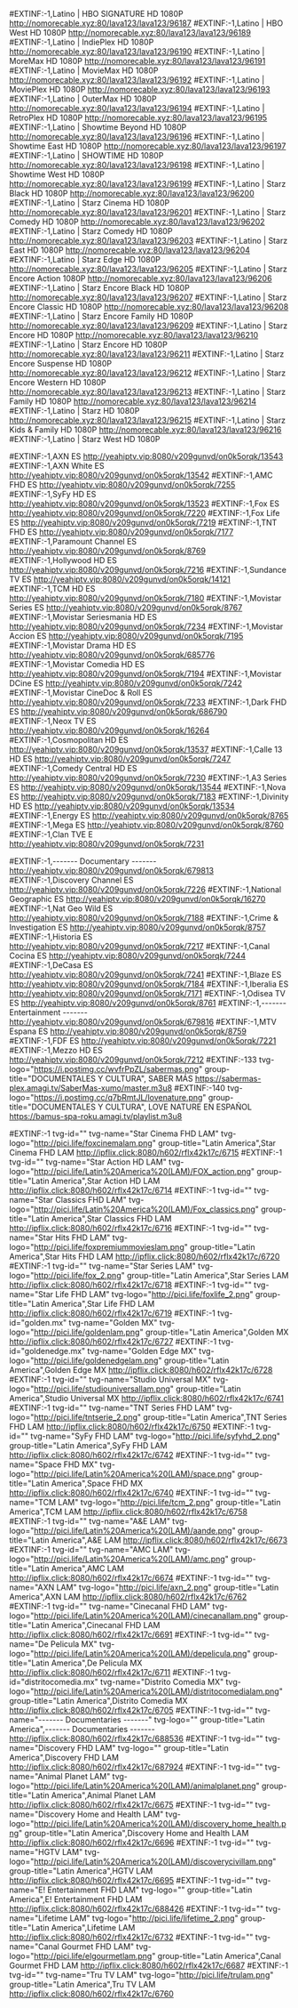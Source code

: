#EXTINF:-1,Latino | HBO SIGNATURE HD 1080P
http://nomorecable.xyz:80/lava123/lava123/96187
#EXTINF:-1,Latino | HBO West HD 1080P
http://nomorecable.xyz:80/lava123/lava123/96189
#EXTINF:-1,Latino | IndiePlex HD 1080P
http://nomorecable.xyz:80/lava123/lava123/96190
#EXTINF:-1,Latino | MoreMax HD 1080P
http://nomorecable.xyz:80/lava123/lava123/96191
#EXTINF:-1,Latino | MovieMax HD 1080P
http://nomorecable.xyz:80/lava123/lava123/96192
#EXTINF:-1,Latino | MoviePlex HD 1080P
http://nomorecable.xyz:80/lava123/lava123/96193
#EXTINF:-1,Latino | OuterMax HD 1080P
http://nomorecable.xyz:80/lava123/lava123/96194
#EXTINF:-1,Latino | RetroPlex HD 1080P
http://nomorecable.xyz:80/lava123/lava123/96195
#EXTINF:-1,Latino | Showtime Beyond HD 1080P
http://nomorecable.xyz:80/lava123/lava123/96196
#EXTINF:-1,Latino | Showtime East HD 1080P
http://nomorecable.xyz:80/lava123/lava123/96197
#EXTINF:-1,Latino | SHOWTIME HD 1080P
http://nomorecable.xyz:80/lava123/lava123/96198
#EXTINF:-1,Latino | Showtime West HD 1080P
http://nomorecable.xyz:80/lava123/lava123/96199
#EXTINF:-1,Latino | Starz Black HD 1080P
http://nomorecable.xyz:80/lava123/lava123/96200
#EXTINF:-1,Latino | Starz Cinema HD 1080P
http://nomorecable.xyz:80/lava123/lava123/96201
#EXTINF:-1,Latino | Starz Comedy HD 1080P
http://nomorecable.xyz:80/lava123/lava123/96202
#EXTINF:-1,Latino | Starz Comedy HD 1080P
http://nomorecable.xyz:80/lava123/lava123/96203
#EXTINF:-1,Latino | Starz East HD 1080P
http://nomorecable.xyz:80/lava123/lava123/96204
#EXTINF:-1,Latino | Starz Edge HD 1080P
http://nomorecable.xyz:80/lava123/lava123/96205
#EXTINF:-1,Latino | Starz Encore Action 1080P
http://nomorecable.xyz:80/lava123/lava123/96206
#EXTINF:-1,Latino | Starz Encore Black HD 1080P
http://nomorecable.xyz:80/lava123/lava123/96207
#EXTINF:-1,Latino | Starz Encore Classic HD 1080P
http://nomorecable.xyz:80/lava123/lava123/96208
#EXTINF:-1,Latino | Starz Encore Family HD 1080P
http://nomorecable.xyz:80/lava123/lava123/96209
#EXTINF:-1,Latino | Starz Encore HD 1080P
http://nomorecable.xyz:80/lava123/lava123/96210
#EXTINF:-1,Latino | Starz Encore HD 1080P
http://nomorecable.xyz:80/lava123/lava123/96211
#EXTINF:-1,Latino | Starz Encore Suspense HD 1080P
http://nomorecable.xyz:80/lava123/lava123/96212
#EXTINF:-1,Latino | Starz Encore Western HD 1080P
http://nomorecable.xyz:80/lava123/lava123/96213
#EXTINF:-1,Latino | Starz Family HD 1080P
http://nomorecable.xyz:80/lava123/lava123/96214
#EXTINF:-1,Latino | Starz HD 1080P
http://nomorecable.xyz:80/lava123/lava123/96215
#EXTINF:-1,Latino | Starz Kids &amp; Family HD 1080P
http://nomorecable.xyz:80/lava123/lava123/96216
#EXTINF:-1,Latino | Starz West HD 1080P

#EXTINF:-1,AXN ES http://yeahiptv.vip:8080/v209gunvd/on0k5orqk/13543 
#EXTINF:-1,AXN White ES http://yeahiptv.vip:8080/v209gunvd/on0k5orqk/13542 
#EXTINF:-1,AMC FHD ES http://yeahiptv.vip:8080/v209gunvd/on0k5orqk/7255 
#EXTINF:-1,SyFy HD ES http://yeahiptv.vip:8080/v209gunvd/on0k5orqk/13523
#EXTINF:-1,Fox ES http://yeahiptv.vip:8080/v209gunvd/on0k5orqk/7220 
#EXTINF:-1,Fox Life ES http://yeahiptv.vip:8080/v209gunvd/on0k5orqk/7219 
#EXTINF:-1,TNT FHD ES http://yeahiptv.vip:8080/v209gunvd/on0k5orqk/7177 
#EXTINF:-1,Paramount Channel ES http://yeahiptv.vip:8080/v209gunvd/on0k5orqk/8769 
#EXTINF:-1,Hollywood HD ES http://yeahiptv.vip:8080/v209gunvd/on0k5orqk/7216 
#EXTINF:-1,Sundance TV ES http://yeahiptv.vip:8080/v209gunvd/on0k5orqk/14121 
#EXTINF:-1,TCM HD ES http://yeahiptv.vip:8080/v209gunvd/on0k5orqk/7180 
#EXTINF:-1,Movistar Series ES http://yeahiptv.vip:8080/v209gunvd/on0k5orqk/8767 
#EXTINF:-1,Movistar Seriesmania HD ES http://yeahiptv.vip:8080/v209gunvd/on0k5orqk/7234 
#EXTINF:-1,Movistar Accion ES http://yeahiptv.vip:8080/v209gunvd/on0k5orqk/7195 
#EXTINF:-1,Movistar Drama HD ES http://yeahiptv.vip:8080/v209gunvd/on0k5orqk/685776 
#EXTINF:-1,Movistar Comedia HD ES http://yeahiptv.vip:8080/v209gunvd/on0k5orqk/7194 
#EXTINF:-1,Movistar DCine ES http://yeahiptv.vip:8080/v209gunvd/on0k5orqk/7242 
#EXTINF:-1,Movistar CineDoc & Roll ES http://yeahiptv.vip:8080/v209gunvd/on0k5orqk/7233 
#EXTINF:-1,Dark FHD ES http://yeahiptv.vip:8080/v209gunvd/on0k5orqk/686790 
#EXTINF:-1,Neox TV ES http://yeahiptv.vip:8080/v209gunvd/on0k5orqk/16264 
#EXTINF:-1,Cosmopolitan HD ES http://yeahiptv.vip:8080/v209gunvd/on0k5orqk/13537 
#EXTINF:-1,Calle 13 HD ES http://yeahiptv.vip:8080/v209gunvd/on0k5orqk/7247 
#EXTINF:-1,Comedy Central HD ES http://yeahiptv.vip:8080/v209gunvd/on0k5orqk/7230 
#EXTINF:-1,A3 Series ES http://yeahiptv.vip:8080/v209gunvd/on0k5orqk/13544 
#EXTINF:-1,Nova ES http://yeahiptv.vip:8080/v209gunvd/on0k5orqk/7183 
#EXTINF:-1,Divinity HD ES http://yeahiptv.vip:8080/v209gunvd/on0k5orqk/13534 
#EXTINF:-1,Energy ES http://yeahiptv.vip:8080/v209gunvd/on0k5orqk/8765 
#EXTINF:-1,Mega ES http://yeahiptv.vip:8080/v209gunvd/on0k5orqk/8760
#EXTINF:-1,Clan TVE E http://yeahiptv.vip:8080/v209gunvd/on0k5orqk/7231

#EXTINF:-1,------- Documentary ------- http://yeahiptv.vip:8080/v209gunvd/on0k5orqk/679813 
#EXTINF:-1,Discovery Channel ES http://yeahiptv.vip:8080/v209gunvd/on0k5orqk/7226 
#EXTINF:-1,National Geographic ES http://yeahiptv.vip:8080/v209gunvd/on0k5orqk/16270 
#EXTINF:-1,Nat Geo Wild ES http://yeahiptv.vip:8080/v209gunvd/on0k5orqk/7188 
#EXTINF:-1,Crime & Investigation ES http://yeahiptv.vip:8080/v209gunvd/on0k5orqk/8757 
#EXTINF:-1,Historia ES http://yeahiptv.vip:8080/v209gunvd/on0k5orqk/7217 
#EXTINF:-1,Canal Cocina ES http://yeahiptv.vip:8080/v209gunvd/on0k5orqk/7244 
#EXTINF:-1,DeCasa ES http://yeahiptv.vip:8080/v209gunvd/on0k5orqk/7241 
#EXTINF:-1,Blaze ES http://yeahiptv.vip:8080/v209gunvd/on0k5orqk/7184 
#EXTINF:-1,Iberalia ES http://yeahiptv.vip:8080/v209gunvd/on0k5orqk/7171 
#EXTINF:-1,Odisea TV ES http://yeahiptv.vip:8080/v209gunvd/on0k5orqk/8761 
#EXTINF:-1,------- Entertainment ------- http://yeahiptv.vip:8080/v209gunvd/on0k5orqk/679816 
#EXTINF:-1,MTV Espana ES http://yeahiptv.vip:8080/v209gunvd/on0k5orqk/8759 
#EXTINF:-1,FDF ES http://yeahiptv.vip:8080/v209gunvd/on0k5orqk/7221 
#EXTINF:-1,Mezzo HD ES http://yeahiptv.vip:8080/v209gunvd/on0k5orqk/7212 
#EXTINF:-133 tvg-logo="https://i.postimg.cc/wvfrPpZL/sabermas.png" group-title="DOCUMENTALES Y CULTURA", SABER MÁS
https://sabermas-plex.amagi.tv/SaberMas-xumo/master.m3u8
#EXTINF:-140 tvg-logo="https://i.postimg.cc/q7bRmtJL/lovenature.png" group-title="DOCUMENTALES Y CULTURA", LOVE NATURE EN ESPAÑOL
https://bamus-spa-roku.amagi.tv/playlist.m3u8

#EXTINF:-1 tvg-id="" tvg-name="Star Cinema FHD LAM" tvg-logo="http://pici.life/foxcinemalam.png" group-title="Latin America",Star Cinema FHD LAM
http://ipflix.click:8080/h602/rflx42k17c/6715
#EXTINF:-1 tvg-id="" tvg-name="Star Action HD LAM" tvg-logo="http://pici.life/Latin%20America%20(LAM)/FOX_action.png" group-title="Latin America",Star Action HD LAM
http://ipflix.click:8080/h602/rflx42k17c/6714
#EXTINF:-1 tvg-id="" tvg-name="Star Classics FHD LAM" tvg-logo="http://pici.life/Latin%20America%20(LAM)/Fox_classics.png" group-title="Latin America",Star Classics FHD LAM
http://ipflix.click:8080/h602/rflx42k17c/6716
#EXTINF:-1 tvg-id="" tvg-name="Star Hits FHD LAM" tvg-logo="http://pici.life/foxpremiummovieslam.png" group-title="Latin America",Star Hits FHD LAM
http://ipflix.click:8080/h602/rflx42k17c/6720
#EXTINF:-1 tvg-id="" tvg-name="Star Series LAM" tvg-logo="http://pici.life/fox_2.png" group-title="Latin America",Star Series LAM
http://ipflix.click:8080/h602/rflx42k17c/6718
#EXTINF:-1 tvg-id="" tvg-name="Star Life FHD LAM" tvg-logo="http://pici.life/foxlife_2.png" group-title="Latin America",Star Life FHD LAM
http://ipflix.click:8080/h602/rflx42k17c/6719
#EXTINF:-1 tvg-id="golden.mx" tvg-name="Golden MX" tvg-logo="http://pici.life/goldenlam.png" group-title="Latin America",Golden MX
http://ipflix.click:8080/h602/rflx42k17c/6727
#EXTINF:-1 tvg-id="goldenedge.mx" tvg-name="Golden Edge MX" tvg-logo="http://pici.life/goldenedgelam.png" group-title="Latin America",Golden Edge MX
http://ipflix.click:8080/h602/rflx42k17c/6728
#EXTINF:-1 tvg-id="" tvg-name="Studio Universal MX" tvg-logo="http://pici.life/studiouniversallam.png" group-title="Latin America",Studio Universal MX
http://ipflix.click:8080/h602/rflx42k17c/6741
#EXTINF:-1 tvg-id="" tvg-name="TNT Series FHD LAM" tvg-logo="http://pici.life/tntserie_2.png" group-title="Latin America",TNT Series FHD LAM
http://ipflix.click:8080/h602/rflx42k17c/6750
#EXTINF:-1 tvg-id="" tvg-name="SyFy FHD LAM" tvg-logo="http://pici.life/syfyhd_2.png" group-title="Latin America",SyFy FHD LAM
http://ipflix.click:8080/h602/rflx42k17c/6742
#EXTINF:-1 tvg-id="" tvg-name="Space FHD MX" tvg-logo="http://pici.life/Latin%20America%20(LAM)/space.png" group-title="Latin America",Space FHD MX
http://ipflix.click:8080/h602/rflx42k17c/6740
#EXTINF:-1 tvg-id="" tvg-name="TCM LAM" tvg-logo="http://pici.life/tcm_2.png" group-title="Latin America",TCM LAM
http://ipflix.click:8080/h602/rflx42k17c/6758
#EXTINF:-1 tvg-id="" tvg-name="A&E LAM" tvg-logo="http://pici.life/Latin%20America%20(LAM)/aande.png" group-title="Latin America",A&E LAM
http://ipflix.click:8080/h602/rflx42k17c/6673
#EXTINF:-1 tvg-id="" tvg-name="AMC LAM" tvg-logo="http://pici.life/Latin%20America%20(LAM)/amc.png" group-title="Latin America",AMC LAM
http://ipflix.click:8080/h602/rflx42k17c/6674
#EXTINF:-1 tvg-id="" tvg-name="AXN LAM" tvg-logo="http://pici.life/axn_2.png" group-title="Latin America",AXN LAM
http://ipflix.click:8080/h602/rflx42k17c/6762
#EXTINF:-1 tvg-id="" tvg-name="Cinecanal FHD LAM" tvg-logo="http://pici.life/Latin%20America%20(LAM)/cinecanallam.png" group-title="Latin America",Cinecanal FHD LAM
http://ipflix.click:8080/h602/rflx42k17c/6691
#EXTINF:-1 tvg-id="" tvg-name="De Pelicula MX" tvg-logo="http://pici.life/Latin%20America%20(LAM)/depelicula.png" group-title="Latin America",De Pelicula MX
http://ipflix.click:8080/h602/rflx42k17c/6711
#EXTINF:-1 tvg-id="distritocomedia.mx" tvg-name="Distrito Comedia MX" tvg-logo="http://pici.life/Latin%20America%20(LAM)/distritocomedialam.png" group-title="Latin America",Distrito Comedia MX
http://ipflix.click:8080/h602/rflx42k17c/6705
#EXTINF:-1 tvg-id="" tvg-name="------- Documentaries -------" tvg-logo="" group-title="Latin America",------- Documentaries -------
http://ipflix.click:8080/h602/rflx42k17c/688536
#EXTINF:-1 tvg-id="" tvg-name="Discovery FHD LAM" tvg-logo="" group-title="Latin America",Discovery FHD LAM
http://ipflix.click:8080/h602/rflx42k17c/687924
#EXTINF:-1 tvg-id="" tvg-name="Animal Planet LAM" tvg-logo="http://pici.life/Latin%20America%20(LAM)/animalplanet.png" group-title="Latin America",Animal Planet LAM
http://ipflix.click:8080/h602/rflx42k17c/6675
#EXTINF:-1 tvg-id="" tvg-name="Discovery Home and Health LAM" tvg-logo="http://pici.life/Latin%20America%20(LAM)/discovery_home_health.png" group-title="Latin America",Discovery Home and Health LAM
http://ipflix.click:8080/h602/rflx42k17c/6696
#EXTINF:-1 tvg-id="" tvg-name="HGTV LAM" tvg-logo="http://pici.life/Latin%20America%20(LAM)/discoverycivillam.png" group-title="Latin America",HGTV LAM
http://ipflix.click:8080/h602/rflx42k17c/6695
#EXTINF:-1 tvg-id="" tvg-name="E! Entertainment FHD LAM" tvg-logo="" group-title="Latin America",E! Entertainment FHD LAM
http://ipflix.click:8080/h602/rflx42k17c/688426
#EXTINF:-1 tvg-id="" tvg-name="Lifetime LAM" tvg-logo="http://pici.life/lifetime_2.png" group-title="Latin America",Lifetime LAM
http://ipflix.click:8080/h602/rflx42k17c/6732
#EXTINF:-1 tvg-id="" tvg-name="Canal Gourmet FHD LAM" tvg-logo="http://pici.life/elgourmetlam.png" group-title="Latin America",Canal Gourmet FHD LAM
http://ipflix.click:8080/h602/rflx42k17c/6687
#EXTINF:-1 tvg-id="" tvg-name="Tru TV LAM" tvg-logo="http://pici.life/trulam.png" group-title="Latin America",Tru TV LAM
http://ipflix.click:8080/h602/rflx42k17c/6760

